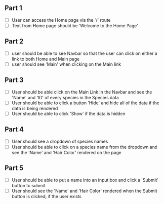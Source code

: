 ## Part 1

- [ ] User can access the Home page via the '/' route
- [ ] Text from Home page should be 'Welcome to the Home Page'

## Part 2

- [ ] user should be able to see Navbar so that the user can click on either a link to both Home and Main page
- [ ] user should see 'Main' when clicking on the Main link

## Part 3

- [ ] User should be able click on the Main Link in the Navbar and see the 'Name' and 'ID' of every species in the Species data
- [ ] User should be able to click a button 'Hide' and hide all of the data if the data is being rendered
- [ ] User should be able to click 'Show' if the data is hidden

## Part 4

- [ ] User should see a dropdown of species names
- [ ] User should be able to click on a species name from the dropdown and see the 'Name' and 'Hair Color' rendered on the page

## Part 5

- [ ] User should be able to put a name into an input box and click a 'Submit' button to submit
- [ ] User should see the 'Name' and 'Hair Color' rendered when the Submit button is clicked, if the user exists
